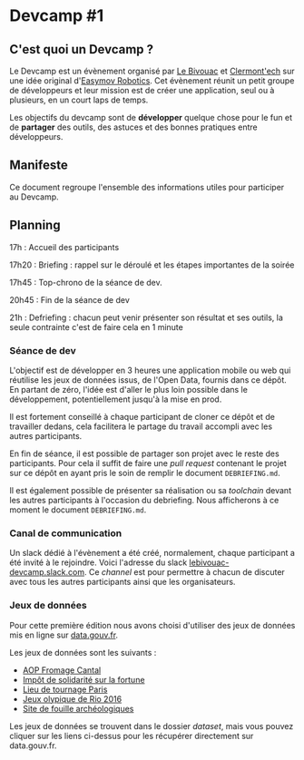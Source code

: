 # Devcamp #1

## C'est quoi un Devcamp ?

Le Devcamp est un évènement organisé par [Le Bivouac](http://lebivouac.com) et [Clermont'ech](http://clermontech.org) sur une idée original d'[Easymov Robotics](http://easymov.fr).
Cet évènement réunit un petit groupe de développeurs et leur mission est de créer une application, seul ou à plusieurs, en un court laps de temps.

Les objectifs du devcamp sont de **développer** quelque chose pour le fun et de **partager** des outils, des astuces et des bonnes pratiques entre développeurs.

## Manifeste

Ce document regroupe l'ensemble des informations utiles pour participer au Devcamp.

## Planning

17h
: Accueil des participants

17h20
: Briefing : rappel sur le déroulé et les étapes importantes de la soirée

17h45
: Top-chrono de la séance de dev.

20h45
: Fin de la séance de dev

21h
: Defriefing : chacun peut venir présenter son résultat et ses outils,
la seule contrainte c'est de faire cela en 1 minute

### Séance de dev

L'objectif est de développer en 3 heures une application mobile ou web qui réutilise les jeux de données issus, de l'Open Data, fournis dans ce dépôt.
En partant de zéro, l'idée est d'aller le plus loin possible dans le développement, potentiellement jusqu'à la mise en prod.

Il est fortement conseillé à chaque participant de cloner ce dépôt et de travailler dedans, cela facilitera le partage du travail accompli avec les autres participants.

En fin de séance, il est possible de partager son projet avec le reste des participants.
Pour cela il suffit de faire une *pull request* contenant le projet sur ce dépôt en ayant pris le soin de remplir le document `DEBRIEFING.md`.

Il est également possible de présenter sa réalisation ou sa *toolchain* devant les autres participants à l'occasion du debriefing.
Nous afficherons à ce moment le document `DEBRIEFING.md`.

### Canal de communication

Un slack dédié à l'évènement a été créé, normalement, chaque participant a été invité à le rejoindre.
Voici l'adresse du slack [lebivouac-devcamp.slack.com](lebivouac-devcamp.slack.com).
Ce *channel* est pour permettre à chacun de discuter avec tous les autres participants ainsi que les organisateurs.

### Jeux de données

Pour cette première édition nous avons choisi d'utiliser des jeux de données mis en ligne sur [data.gouv.fr](http://data.gouv.fr).

Les jeux de données sont les suivants :

- [AOP Fromage Cantal](https://www.data.gouv.fr/fr/datasets/aire-geographique-dune-appelation-dorigine-protegee-de-type-fromage-dans-le-cantal-1/)
- [Impôt de solidarité sur la fortune](https://www.data.gouv.fr/fr/datasets/impot-de-solidarite-sur-la-fortune/)
- [Lieu de tournage Paris](https://www.data.gouv.fr/fr/datasets/lieux-de-tournage-de-films-long-metrage-prs/)
- [Jeux olypique de Rio 2016](https://www.data.gouv.fr/fr/datasets/epreuves-sportives-des-jeux-olympiques-2016-de-rio/#_)
- [Site de fouille archéologiques](https://www.data.gouv.fr/fr/datasets/localisation-des-sites-de-fouille-archeologiques-de-l-inrap-idf/)

Les jeux de données se trouvent dans le dossier *dataset*, mais vous pouvez cliquer sur les liens ci-dessus pour les récupérer directement sur data.gouv.fr.
